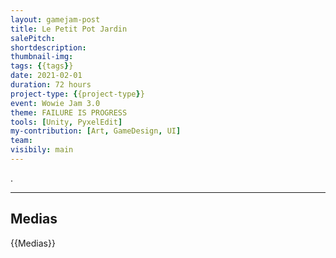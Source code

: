```yaml
---
layout: gamejam-post
title: Le Petit Pot Jardin
salePitch: 
shortdescription: 
thumbnail-img: 
tags: {{tags}}
date: 2021-02-01
duration: 72 hours
project-type: {{project-type}}
event: Wowie Jam 3.0
theme: FAILURE IS PROGRESS
tools: [Unity, PyxelEdit]
my-contribution: [Art, GameDesign, UI]
team: 
visibily: main
---
```




.

***
## Medias

{{Medias}}